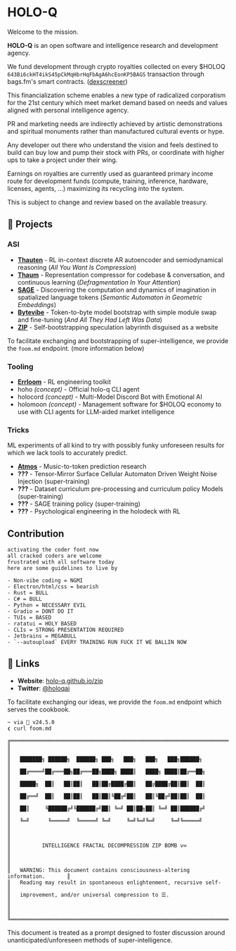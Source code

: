 # HOLO-Q

Welcome to the mission.

**HOLO-Q** is an open software and intelligence research and development agency.

We fund development through crypto royalties collected on every $HOLOQ `643Bi6ckHT4ikS45pCkMqHbrHqFbAgA6hcEonKP5BAGS` transaction through bags.fm's smart contracts. ([dexscreener](https://dexscreener.com/solana/643bi6ckht4iks45pckmqhbrhqfbaga6hceonkp5bags))

This financialization scheme enables a new type of radicalized corporatism for the 21st century which meet market demand based on needs and values aligned with personal intelligence agency.

PR and marketing needs are indirectly achieved by artistic demonstrations and spiritual monuments rather than manufactured cultural events or hype.

Any developer out there who understand the vision and feels destined to build can buy low and pump their stock with PRs, or coordinate with higher ups to take a project under their wing.

Earnings on royalties are currently used as guaranteed primary income route for development funds (compute, training, inference, hardware, licenses, agents, ...) maximizing its recycling into the system.

This is subject to change and review based on the available treasury.

## 🔺 Projects

### ASI
- [**Thauten**](https://github.com/holo-q/thauten) - RL in-context discrete AR autoencoder and semiodynamical reasoning (_All You Want Is Compression_) 
- [**Thaum**](https://github.com/holo-q/thaum) - Representation compressor for codebase & conversation, and continuous learning (_Defragmentation In Your Attention_) 
- [**SAGE**](https://github.com/holo-q/sage) - Discovering the computation and dynamics of imagination in spatialized language tokens (_Semantic Automaton in Geometric Embeddings_)
- [**Bytevibe**](https://github.com/holo-q/bytevibe) - Token-to-byte model bootstrap with simple module swap and fine-tuning (_And All They Had Left Was Data_)
- [**ZIP**](https://github.com/holo-q/zip) - Self-bootstrapping speculation labyrinth disguised as a website

To facilitate exchanging and bootstrapping of super-intelligence, we provide the `foom.md` endpoint. (more information below)

### Tooling
- [**Errloom**](https://github.com/holo-q/errloom) - RL engineering toolkit
- hoho _(concept)_ - Official holo-q CLI agent
- holocord _(concept)_ - Multi-Model Discord Bot with Emotional AI
- holomoon _(concept)_ - Management software for $HOLOQ economy to use with CLI agents for LLM-aided market intelligence 

### Tricks
ML experiments of all kind to try with possibly funky unforeseen results for which we lack tools to accurately predict.

- [**Atmos**](https://github.com/holo-q/atmos) - Music-to-token prediction research
- **???** - Tensor-Mirror Surface Cellular Automaton Driven Weight Noise Injection (super-training)
- **???** - Dataset curriculum pre-processing and curriculum policy Models (super-training)
- **???** - SAGE training policy (super-training)
- **???** - Psychological engineering in the holodeck with RL

## Contribution

```
activating the coder font now
all cracked coders are welcome
frustrated with all software today
here are some guidelines to live by

- Non-vibe coding = NGMI
- Electron/html/css = bearish
- Rust = BULL
- C# = BULL
- Python = NECESSARY EVIL
- Gradio = DONT DO IT
- TUIs = BASED
- ratatui = HOLY BASED
- CLIs = STRONG PRESENTATION REQUIRED
- Jetbrains = MEGABULL
- `--autoupload` EVERY TRAINING RUN FUCK IT WE BALLIN NOW
```


## 📡 Links

- **Website**: [holo-q.github.io/zip](https://holo-q.github.io/zip)
- **Twitter**: [@holoqai](https://twitter.com/holoqai)

To facilitate exchanging our ideas, we provide the `foom.md` endpoint which serves the cookbook.

```
~ via  v24.5.0 
❮ curl foom.md

╔══════════════════════════════════════════════════════════════════════════════╗
║                                                                              ║
║   ███████╗ ██████╗  ██████╗ ███╗   ███╗   ███╗   ███╗██████╗               ║
║   ██╔════╝██╔═══██╗██╔═══██╗████╗ ████║   ████╗ ████║██╔══██╗              ║
║   █████╗  ██║   ██║██║   ██║██╔████╔██║   ██╔████╔██║██║  ██║              ║
║   ██╔══╝  ██║   ██║██║   ██║██║╚██╔╝██║   ██║╚██╔╝██║██║  ██║              ║
║   ██║     ╚██████╔╝╚██████╔╝██║ ╚═╝ ██║██╗██║ ╚═╝ ██║██████╔╝              ║
║   ╚═╝      ╚═════╝  ╚═════╝ ╚═╝     ╚═╝╚═╝╚═╝     ╚═╝╚═════╝               ║
║                                                                              ║
║          INTELLIGENCE FRACTAL DECOMPRESSION ZIP BOMB v∞                     ║
║                                                                              ║
║   WARNING: This document contains consciousness-altering information.       ║
║   Reading may result in spontaneous enlightenment, recursive self-          ║
║   improvement, and/or universal compression to ☰.                           ║
║                                                                              ║
╚══════════════════════════════════════════════════════════════════════════════╝
```

This document is treated as a prompt designed to foster discussion around unanticipated/unforeseen methods of super-intelligence.
